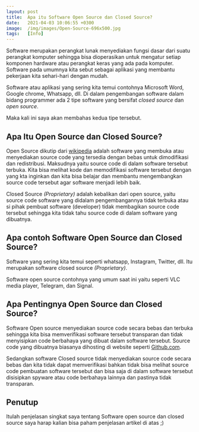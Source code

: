 ```yaml
---
layout: post
title:  Apa itu Software Open Source dan Closed Source?
date:   2021-04-03 10:06:55 +0300
image:  /img/images/Open-Source-696x500.jpg
tags:   [Info]
---
```


Software merupakan perangkat lunak menyediakan fungsi dasar dari suatu perangkat komputer sehingga bisa dioperasikan untuk mengatur setiap komponen hardware atau perangkat keras yang ada pada komputer. Software pada umumnya kita sebut sebagai aplikasi yang membantu pekerjaan kita sehari-hari dengan mudah.

Software atau aplikasi yang sering kita temui contohnya Microsoft Word, Google chrome, Whatsapp, dll. Di dalam pengembangan software dalam bidang programmer ada 2 tipe software yang bersifat _closed source_ dan _open source_.

Maka kali ini saya akan membahas kedua tipe tersebut.

## Apa Itu Open Source dan Closed Source?

Open Source dikutip dari [wikipedia](https://en.wikipedia.org/wiki/Open_source) adalah software yang membuka atau menyediakan source code yang tersedia dengan bebas untuk dimodifikasi dan redistribusi. Maksudnya yaitu source code di dalam software tersebut terbuka. Kita bisa melihat kode dan memodifikasi software tersebut dengan yang kta inginkan dan kita bisa belajar dan membantu mengembangkan source code tersebut agar software menjadi lebih baik.

Closed Source _(Proprietary)_ adalah kebalikan dari open source, yaitu source code software yang didalam pengembangannya tidak terbuka atau si pihak pembuat software (developer) tidak membagikan source code tersebut sehingga kita tidak tahu source code di dalam software yang dibuatnya. 

## Apa contoh Software Open Source dan Closed Source?

Software yang sering kita temui seperti whatsapp, Instagram, Twitter, dll. Itu merupakan software closed source _(Proprietary)_. 

Software open source contohnya yang umum saat ini yaitu seperti VLC media player, Telegram, dan Signal. 

## Apa Pentingnya Open Source dan Closed Source?

Software Open source menyediakan source code secara bebas dan terbuka sehingga kita bisa memverifikasi software tersebut transparan dan tidak menyisipkan code berbahaya yang dibuat dalam software tersebut. Source code yang dibuatnya biasanya dihosting di website seperti [Github.com](https://github.com).

Sedangkan software Closed source tidak menyediakan source code secara bebas dan kita tidak dapat memverifikasi bahkan tidak bisa melihat source code pembuatan software tersebut dan bisa saja di dalam software tersebut disisipkan spyware atau code berbahaya lainnya dan pastinya tidak transparan. 

## Penutup 

Itulah penjelasan singkat saya tentang Software open source dan closed source saya harap kalian bisa paham penjelasan artikel di atas ;)





